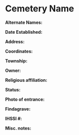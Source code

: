 # Cemetery Name

**Alternate Names:** 

**Date Established:** 

**Address:** 

**Coordinates:** 

**Township:** 

**Owner:** 

**Religious affiliation:** 

**Status:** 

**Photo of entrance:**

**Findagrave:** 

**IHSSI #:** 	

**Misc. notes:**
